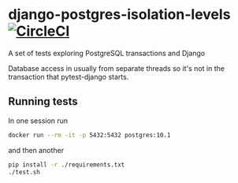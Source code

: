 # django-postgres-isolation-levels [![CircleCI](https://circleci.com/gh/michalc/django-postgres-isolation-levels.svg?style=svg)](https://circleci.com/gh/michalc/django-postgres-isolation-levels)

A set of tests exploring PostgreSQL transactions and Django

Database access in usually from separate threads so it's not in the transaction that pytest-django starts.


## Running tests

In one session run

```bash
docker run --rm -it -p 5432:5432 postgres:10.1
```

and then another

```bash
pip install -r ./requirements.txt
./test.sh
```
